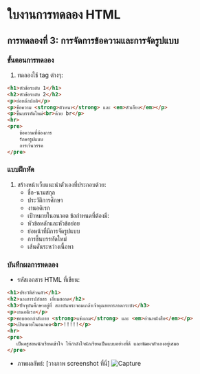 # ใบงานการทดลอง HTML
 
## การทดลองที่ 3: การจัดการข้อความและการจัดรูปแบบ
### ขั้นตอนการทดลอง
1. ทดลองใช้ tag ต่างๆ:
```html
<h1>หัวข้อระดับ 1</h1>
<h2>หัวข้อระดับ 2</h2>
<p>ย่อหน้าปกติ</p>
<p>ข้อความ <strong>ตัวหนา</strong> และ <em>ตัวเอียง</em></p>
<p>ขึ้นบรรทัดใหม่<br>ด้วย br</p>
<hr>
<pre>
    ข้อความที่ต้องการ
    รักษารูปแบบ
    การเว้นวรรค
</pre>
```

### แบบฝึกหัด
1. สร้างหน้าเว็บแนะนำตัวเองที่ประกอบด้วย:
   - ชื่อ-นามสกุล
   - ประวัติการศึกษา
   - งานอดิเรก
   - เป้าหมายในอนาคต
 ข้อกำหนดที่ต้องมี:
   - หัวข้อหลักและหัวข้อย่อย
   - ย่อหน้าที่มีการจัดรูปแบบ
   - การขึ้นบรรทัดใหม่
   - เส้นคั่นระหว่างเนื้อหา
### บันทึกผลการทดลอง
- รหัสเอกสาร HTML ที่เขียน:
```html
<h1>ประวัติส่วนตัว</h1>
<h2>นางสารปภัสสร เอี่ยมสอาด</h2>
<h3>ปัจจุบันศึกษาอยู่ที่ สถาบันพระจอมเกล้าเจ้าคุณทหารลาดกระบัง</h3>
<p>งานอดิเรก</p>
<p>ชอบออกกำลังกาย <strong>แข่งเกม</strong> และ <em>อ่านหนังสือ</em></p>
<p>เป้าหมายในอนาคต<br>!!!!!</p>
<hr>
<pre>
   เป็นครูสอนนักเรียนเข้าใจ ให้กำลังใจนักเรียนเป็นแบบอย่างที่ดี และพัฒนาตัวเองอยู่เสมอ
</pre>
```
- ภาพผลลัพธ์:
[วางภาพ screenshot ที่นี่]
![Capture](https://github.com/user-attachments/assets/066ffff5-60f4-4b4a-ab6d-07c1939ec036)

